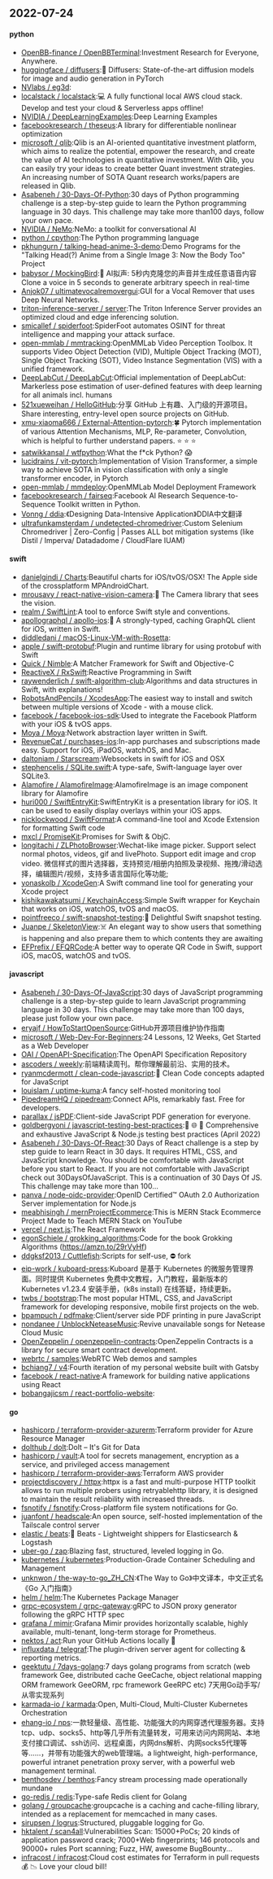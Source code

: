 ## 2022-07-24

#### python
* [OpenBB-finance / OpenBBTerminal](https://github.com/OpenBB-finance/OpenBBTerminal):Investment Research for Everyone, Anywhere.
* [huggingface / diffusers](https://github.com/huggingface/diffusers):🤗
Diffusers: State-of-the-art diffusion models for image and audio generation in PyTorch
* [NVlabs / eg3d](https://github.com/NVlabs/eg3d):
* [localstack / localstack](https://github.com/localstack/localstack):💻
A fully functional local AWS cloud stack. Develop and test your cloud & Serverless apps offline!
* [NVIDIA / DeepLearningExamples](https://github.com/NVIDIA/DeepLearningExamples):Deep Learning Examples
* [facebookresearch / theseus](https://github.com/facebookresearch/theseus):A library for differentiable nonlinear optimization
* [microsoft / qlib](https://github.com/microsoft/qlib):Qlib is an AI-oriented quantitative investment platform, which aims to realize the potential, empower the research, and create the value of AI technologies in quantitative investment. With Qlib, you can easily try your ideas to create better Quant investment strategies. An increasing number of SOTA Quant research works/papers are released in Qlib.
* [Asabeneh / 30-Days-Of-Python](https://github.com/Asabeneh/30-Days-Of-Python):30 days of Python programming challenge is a step-by-step guide to learn the Python programming language in 30 days. This challenge may take more than100 days, follow your own pace.
* [NVIDIA / NeMo](https://github.com/NVIDIA/NeMo):NeMo: a toolkit for conversational AI
* [python / cpython](https://github.com/python/cpython):The Python programming language
* [pkhungurn / talking-head-anime-3-demo](https://github.com/pkhungurn/talking-head-anime-3-demo):Demo Programs for the "Talking Head(?) Anime from a Single Image 3: Now the Body Too" Project
* [babysor / MockingBird](https://github.com/babysor/MockingBird):🚀
AI拟声: 5秒内克隆您的声音并生成任意语音内容 Clone a voice in 5 seconds to generate arbitrary speech in real-time
* [Anjok07 / ultimatevocalremovergui](https://github.com/Anjok07/ultimatevocalremovergui):GUI for a Vocal Remover that uses Deep Neural Networks.
* [triton-inference-server / server](https://github.com/triton-inference-server/server):The Triton Inference Server provides an optimized cloud and edge inferencing solution.
* [smicallef / spiderfoot](https://github.com/smicallef/spiderfoot):SpiderFoot automates OSINT for threat intelligence and mapping your attack surface.
* [open-mmlab / mmtracking](https://github.com/open-mmlab/mmtracking):OpenMMLab Video Perception Toolbox. It supports Video Object Detection (VID), Multiple Object Tracking (MOT), Single Object Tracking (SOT), Video Instance Segmentation (VIS) with a unified framework.
* [DeepLabCut / DeepLabCut](https://github.com/DeepLabCut/DeepLabCut):Official implementation of DeepLabCut: Markerless pose estimation of user-defined features with deep learning for all animals incl. humans
* [521xueweihan / HelloGitHub](https://github.com/521xueweihan/HelloGitHub):分享 GitHub 上有趣、入门级的开源项目。Share interesting, entry-level open source projects on GitHub.
* [xmu-xiaoma666 / External-Attention-pytorch](https://github.com/xmu-xiaoma666/External-Attention-pytorch):🍀
Pytorch implementation of various Attention Mechanisms, MLP, Re-parameter, Convolution, which is helpful to further understand papers.
⭐
⭐
⭐
* [satwikkansal / wtfpython](https://github.com/satwikkansal/wtfpython):What the f*ck Python?
😱
* [lucidrains / vit-pytorch](https://github.com/lucidrains/vit-pytorch):Implementation of Vision Transformer, a simple way to achieve SOTA in vision classification with only a single transformer encoder, in Pytorch
* [open-mmlab / mmdeploy](https://github.com/open-mmlab/mmdeploy):OpenMMLab Model Deployment Framework
* [facebookresearch / fairseq](https://github.com/facebookresearch/fairseq):Facebook AI Research Sequence-to-Sequence Toolkit written in Python.
* [Vonng / ddia](https://github.com/Vonng/ddia):《Designing Data-Intensive Application》DDIA中文翻译
* [ultrafunkamsterdam / undetected-chromedriver](https://github.com/ultrafunkamsterdam/undetected-chromedriver):Custom Selenium Chromedriver | Zero-Config | Passes ALL bot mitigation systems (like Distil / Imperva/ Datadadome / CloudFlare IUAM)

#### swift
* [danielgindi / Charts](https://github.com/danielgindi/Charts):Beautiful charts for iOS/tvOS/OSX! The Apple side of the crossplatform MPAndroidChart.
* [mrousavy / react-native-vision-camera](https://github.com/mrousavy/react-native-vision-camera):📸
The Camera library that sees the vision.
* [realm / SwiftLint](https://github.com/realm/SwiftLint):A tool to enforce Swift style and conventions.
* [apollographql / apollo-ios](https://github.com/apollographql/apollo-ios):📱
A strongly-typed, caching GraphQL client for iOS, written in Swift.
* [diddledani / macOS-Linux-VM-with-Rosetta](https://github.com/diddledani/macOS-Linux-VM-with-Rosetta):
* [apple / swift-protobuf](https://github.com/apple/swift-protobuf):Plugin and runtime library for using protobuf with Swift
* [Quick / Nimble](https://github.com/Quick/Nimble):A Matcher Framework for Swift and Objective-C
* [ReactiveX / RxSwift](https://github.com/ReactiveX/RxSwift):Reactive Programming in Swift
* [raywenderlich / swift-algorithm-club](https://github.com/raywenderlich/swift-algorithm-club):Algorithms and data structures in Swift, with explanations!
* [RobotsAndPencils / XcodesApp](https://github.com/RobotsAndPencils/XcodesApp):The easiest way to install and switch between multiple versions of Xcode - with a mouse click.
* [facebook / facebook-ios-sdk](https://github.com/facebook/facebook-ios-sdk):Used to integrate the Facebook Platform with your iOS & tvOS apps.
* [Moya / Moya](https://github.com/Moya/Moya):Network abstraction layer written in Swift.
* [RevenueCat / purchases-ios](https://github.com/RevenueCat/purchases-ios):In-app purchases and subscriptions made easy. Support for iOS, iPadOS, watchOS, and Mac.
* [daltoniam / Starscream](https://github.com/daltoniam/Starscream):Websockets in swift for iOS and OSX
* [stephencelis / SQLite.swift](https://github.com/stephencelis/SQLite.swift):A type-safe, Swift-language layer over SQLite3.
* [Alamofire / AlamofireImage](https://github.com/Alamofire/AlamofireImage):AlamofireImage is an image component library for Alamofire
* [huri000 / SwiftEntryKit](https://github.com/huri000/SwiftEntryKit):SwiftEntryKit is a presentation library for iOS. It can be used to easily display overlays within your iOS apps.
* [nicklockwood / SwiftFormat](https://github.com/nicklockwood/SwiftFormat):A command-line tool and Xcode Extension for formatting Swift code
* [mxcl / PromiseKit](https://github.com/mxcl/PromiseKit):Promises for Swift & ObjC.
* [longitachi / ZLPhotoBrowser](https://github.com/longitachi/ZLPhotoBrowser):Wechat-like image picker. Support select normal photos, videos, gif and livePhoto. Support edit image and crop video. 微信样式的图片选择器，支持预览/相册内拍照及录视频、拖拽/滑动选择，编辑图片/视频，支持多语言国际化等功能;
* [yonaskolb / XcodeGen](https://github.com/yonaskolb/XcodeGen):A Swift command line tool for generating your Xcode project
* [kishikawakatsumi / KeychainAccess](https://github.com/kishikawakatsumi/KeychainAccess):Simple Swift wrapper for Keychain that works on iOS, watchOS, tvOS and macOS.
* [pointfreeco / swift-snapshot-testing](https://github.com/pointfreeco/swift-snapshot-testing):📸
Delightful Swift snapshot testing.
* [Juanpe / SkeletonView](https://github.com/Juanpe/SkeletonView):☠️
An elegant way to show users that something is happening and also prepare them to which contents they are awaiting
* [EFPrefix / EFQRCode](https://github.com/EFPrefix/EFQRCode):A better way to operate QR Code in Swift, support iOS, macOS, watchOS and tvOS.

#### javascript
* [Asabeneh / 30-Days-Of-JavaScript](https://github.com/Asabeneh/30-Days-Of-JavaScript):30 days of JavaScript programming challenge is a step-by-step guide to learn JavaScript programming language in 30 days. This challenge may take more than 100 days, please just follow your own pace.
* [eryajf / HowToStartOpenSource](https://github.com/eryajf/HowToStartOpenSource):GitHub开源项目维护协作指南
* [microsoft / Web-Dev-For-Beginners](https://github.com/microsoft/Web-Dev-For-Beginners):24 Lessons, 12 Weeks, Get Started as a Web Developer
* [OAI / OpenAPI-Specification](https://github.com/OAI/OpenAPI-Specification):The OpenAPI Specification Repository
* [ascoders / weekly](https://github.com/ascoders/weekly):前端精读周刊。帮你理解最前沿、实用的技术。
* [ryanmcdermott / clean-code-javascript](https://github.com/ryanmcdermott/clean-code-javascript):🛁
Clean Code concepts adapted for JavaScript
* [louislam / uptime-kuma](https://github.com/louislam/uptime-kuma):A fancy self-hosted monitoring tool
* [PipedreamHQ / pipedream](https://github.com/PipedreamHQ/pipedream):Connect APIs, remarkably fast. Free for developers.
* [parallax / jsPDF](https://github.com/parallax/jsPDF):Client-side JavaScript PDF generation for everyone.
* [goldbergyoni / javascript-testing-best-practices](https://github.com/goldbergyoni/javascript-testing-best-practices):📗
🌐
🚢
Comprehensive and exhaustive JavaScript & Node.js testing best practices (April 2022)
* [Asabeneh / 30-Days-Of-React](https://github.com/Asabeneh/30-Days-Of-React):30 Days of React challenge is a step by step guide to learn React in 30 days. It requires HTML, CSS, and JavaScript knowledge. You should be comfortable with JavaScript before you start to React. If you are not comfortable with JavaScript check out 30DaysOfJavaScript. This is a continuation of 30 Days Of JS. This challenge may take more than 100…
* [panva / node-oidc-provider](https://github.com/panva/node-oidc-provider):OpenID Certified™ OAuth 2.0 Authorization Server implementation for Node.js
* [meabhisingh / mernProjectEcommerce](https://github.com/meabhisingh/mernProjectEcommerce):This is MERN Stack Ecommerce Project Made to Teach MERN Stack on YouTube
* [vercel / next.js](https://github.com/vercel/next.js):The React Framework
* [egonSchiele / grokking_algorithms](https://github.com/egonSchiele/grokking_algorithms):Code for the book Grokking Algorithms (https://amzn.to/29rVyHf)
* [ddgksf2013 / Cuttlefish](https://github.com/ddgksf2013/Cuttlefish):Scripts for self-use,
⛔️
fork
* [eip-work / kuboard-press](https://github.com/eip-work/kuboard-press):Kuboard 是基于 Kubernetes 的微服务管理界面。同时提供 Kubernetes 免费中文教程，入门教程，最新版本的 Kubernetes v1.23.4 安装手册，(k8s install) 在线答疑，持续更新。
* [twbs / bootstrap](https://github.com/twbs/bootstrap):The most popular HTML, CSS, and JavaScript framework for developing responsive, mobile first projects on the web.
* [bpampuch / pdfmake](https://github.com/bpampuch/pdfmake):Client/server side PDF printing in pure JavaScript
* [nondanee / UnblockNeteaseMusic](https://github.com/nondanee/UnblockNeteaseMusic):Revive unavailable songs for Netease Cloud Music
* [OpenZeppelin / openzeppelin-contracts](https://github.com/OpenZeppelin/openzeppelin-contracts):OpenZeppelin Contracts is a library for secure smart contract development.
* [webrtc / samples](https://github.com/webrtc/samples):WebRTC Web demos and samples
* [bchiang7 / v4](https://github.com/bchiang7/v4):Fourth iteration of my personal website built with Gatsby
* [facebook / react-native](https://github.com/facebook/react-native):A framework for building native applications using React
* [bobangajicsm / react-portfolio-website](https://github.com/bobangajicsm/react-portfolio-website):

#### go
* [hashicorp / terraform-provider-azurerm](https://github.com/hashicorp/terraform-provider-azurerm):Terraform provider for Azure Resource Manager
* [dolthub / dolt](https://github.com/dolthub/dolt):Dolt – It's Git for Data
* [hashicorp / vault](https://github.com/hashicorp/vault):A tool for secrets management, encryption as a service, and privileged access management
* [hashicorp / terraform-provider-aws](https://github.com/hashicorp/terraform-provider-aws):Terraform AWS provider
* [projectdiscovery / httpx](https://github.com/projectdiscovery/httpx):httpx is a fast and multi-purpose HTTP toolkit allows to run multiple probers using retryablehttp library, it is designed to maintain the result reliability with increased threads.
* [fsnotify / fsnotify](https://github.com/fsnotify/fsnotify):Cross-platform file system notifications for Go.
* [juanfont / headscale](https://github.com/juanfont/headscale):An open source, self-hosted implementation of the Tailscale control server
* [elastic / beats](https://github.com/elastic/beats):🐠
Beats - Lightweight shippers for Elasticsearch & Logstash
* [uber-go / zap](https://github.com/uber-go/zap):Blazing fast, structured, leveled logging in Go.
* [kubernetes / kubernetes](https://github.com/kubernetes/kubernetes):Production-Grade Container Scheduling and Management
* [unknwon / the-way-to-go_ZH_CN](https://github.com/unknwon/the-way-to-go_ZH_CN):《The Way to Go》中文译本，中文正式名《Go 入门指南》
* [helm / helm](https://github.com/helm/helm):The Kubernetes Package Manager
* [grpc-ecosystem / grpc-gateway](https://github.com/grpc-ecosystem/grpc-gateway):gRPC to JSON proxy generator following the gRPC HTTP spec
* [grafana / mimir](https://github.com/grafana/mimir):Grafana Mimir provides horizontally scalable, highly available, multi-tenant, long-term storage for Prometheus.
* [nektos / act](https://github.com/nektos/act):Run your GitHub Actions locally
🚀
* [influxdata / telegraf](https://github.com/influxdata/telegraf):The plugin-driven server agent for collecting & reporting metrics.
* [geektutu / 7days-golang](https://github.com/geektutu/7days-golang):7 days golang programs from scratch (web framework Gee, distributed cache GeeCache, object relational mapping ORM framework GeeORM, rpc framework GeeRPC etc) 7天用Go动手写/从零实现系列
* [karmada-io / karmada](https://github.com/karmada-io/karmada):Open, Multi-Cloud, Multi-Cluster Kubernetes Orchestration
* [ehang-io / nps](https://github.com/ehang-io/nps):一款轻量级、高性能、功能强大的内网穿透代理服务器。支持tcp、udp、socks5、http等几乎所有流量转发，可用来访问内网网站、本地支付接口调试、ssh访问、远程桌面，内网dns解析、内网socks5代理等等……，并带有功能强大的web管理端。a lightweight, high-performance, powerful intranet penetration proxy server, with a powerful web management terminal.
* [benthosdev / benthos](https://github.com/benthosdev/benthos):Fancy stream processing made operationally mundane
* [go-redis / redis](https://github.com/go-redis/redis):Type-safe Redis client for Golang
* [golang / groupcache](https://github.com/golang/groupcache):groupcache is a caching and cache-filling library, intended as a replacement for memcached in many cases.
* [sirupsen / logrus](https://github.com/sirupsen/logrus):Structured, pluggable logging for Go.
* [hktalent / scan4all](https://github.com/hktalent/scan4all):Vulnerabilities Scan: 15000+PoCs; 20 kinds of application password crack; 7000+Web fingerprints; 146 protocols and 90000+ rules Port scanning; Fuzz, HW, awesome BugBounty...
* [infracost / infracost](https://github.com/infracost/infracost):Cloud cost estimates for Terraform in pull requests
💰
📉
Love your cloud bill!
